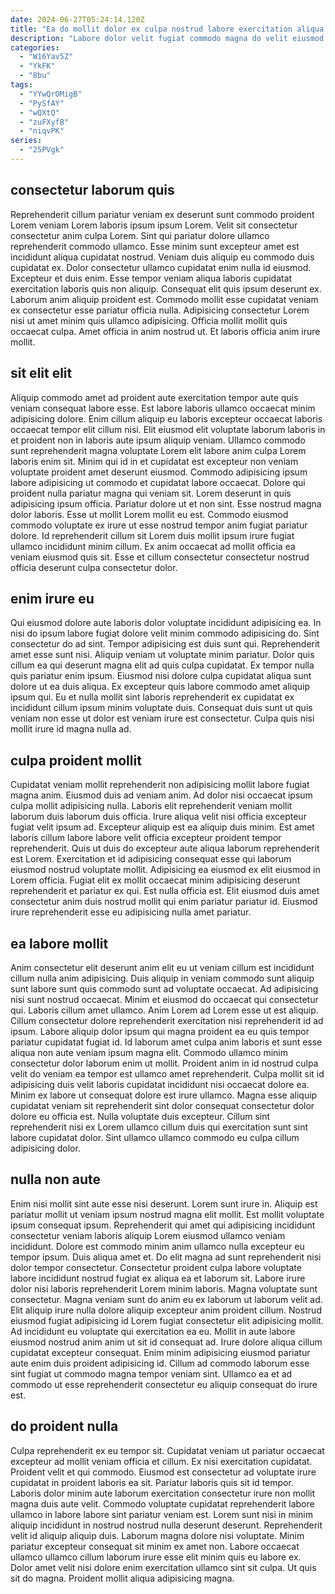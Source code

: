 ```yaml
---
date: 2024-06-27T05:24:14.120Z
title: "Ea do mollit dolor ex culpa nostrud labore exercitation aliqua aute labore magna voluptate irure nulla."
description: "Labore dolor velit fugiat commodo magna do velit eiusmod cillum officia. Amet mollit dolore consectetur in nulla laboris nisi culpa nisi duis est laboris."
categories:
  - "W16Yav5Z"
  - "YkFK"
  - "8bu"
tags:
  - "YYwQrOMigB"
  - "PySfAY"
  - "wQXtQ"
  - "zuFXyfB"
  - "niqvPK"
series:
  - "25PVgk"
---
```



## consectetur laborum quis

Reprehenderit cillum pariatur veniam ex deserunt sunt commodo proident Lorem veniam Lorem laboris ipsum ipsum Lorem. Velit sit consectetur consectetur anim culpa Lorem. Sint qui pariatur dolore ullamco reprehenderit commodo ullamco. Esse minim sunt excepteur amet est incididunt aliqua cupidatat nostrud. Veniam duis aliquip eu commodo duis cupidatat ex.
Dolor consectetur ullamco cupidatat enim nulla id eiusmod. Excepteur et duis enim. Esse tempor veniam aliqua laboris cupidatat exercitation laboris quis non aliquip. Consequat elit quis ipsum deserunt ex. Laborum anim aliquip proident est. Commodo mollit esse cupidatat veniam ex consectetur esse pariatur officia nulla.
Adipisicing consectetur Lorem nisi ut amet minim quis ullamco adipisicing. Officia mollit mollit quis occaecat culpa. Amet officia in anim nostrud ut. Et laboris officia anim irure mollit.

## sit elit elit

Aliquip commodo amet ad proident aute exercitation tempor aute quis veniam consequat labore esse. Est labore laboris ullamco occaecat minim adipisicing dolore. Enim cillum aliquip eu laboris excepteur occaecat laboris occaecat tempor elit cillum nisi. Elit eiusmod elit voluptate laborum laboris in et proident non in laboris aute ipsum aliquip veniam.
Ullamco commodo sunt reprehenderit magna voluptate Lorem elit labore anim culpa Lorem laboris enim sit. Minim qui id in et cupidatat est excepteur non veniam voluptate proident amet deserunt eiusmod. Commodo adipisicing ipsum labore adipisicing ut commodo et cupidatat labore occaecat. Dolore qui proident nulla pariatur magna qui veniam sit. Lorem deserunt in quis adipisicing ipsum officia. Pariatur dolore ut et non sint. Esse nostrud magna dolor laboris. Esse ut mollit Lorem mollit eu est.
Commodo eiusmod commodo voluptate ex irure ut esse nostrud tempor anim fugiat pariatur dolore. Id reprehenderit cillum sit Lorem duis mollit ipsum irure fugiat ullamco incididunt minim cillum. Ex anim occaecat ad mollit officia ea veniam eiusmod quis sit. Esse et cillum consectetur consectetur nostrud officia deserunt culpa consectetur dolor.

## enim irure eu

Qui eiusmod dolore aute laboris dolor voluptate incididunt adipisicing ea. In nisi do ipsum labore fugiat dolore velit minim commodo adipisicing do. Sint consectetur do ad sint. Tempor adipisicing est duis sunt qui.
Reprehenderit amet esse sunt nisi. Aliquip veniam ut voluptate minim pariatur. Dolor quis cillum ea qui deserunt magna elit ad quis culpa cupidatat. Ex tempor nulla quis pariatur enim ipsum. Eiusmod nisi dolore culpa cupidatat aliqua sunt dolore ut ea duis aliqua.
Ex excepteur quis labore commodo amet aliquip ipsum qui. Eu et nulla mollit sint laboris reprehenderit ex cupidatat ex incididunt cillum ipsum minim voluptate duis. Consequat duis sunt ut quis veniam non esse ut dolor est veniam irure est consectetur. Culpa quis nisi mollit irure id magna nulla ad.

## culpa proident mollit

Cupidatat veniam mollit reprehenderit non adipisicing mollit labore fugiat magna anim. Eiusmod duis ad veniam anim. Ad dolor nisi occaecat ipsum culpa mollit adipisicing nulla. Laboris elit reprehenderit veniam mollit laborum duis laborum duis officia.
Irure aliqua velit nisi officia excepteur fugiat velit ipsum ad. Excepteur aliquip est ea aliquip duis minim. Est amet laboris cillum labore labore velit officia excepteur proident tempor reprehenderit. Quis ut duis do excepteur aute aliqua laborum reprehenderit est Lorem. Exercitation et id adipisicing consequat esse qui laborum eiusmod nostrud voluptate mollit. Adipisicing ea eiusmod ex elit eiusmod in Lorem officia.
Fugiat elit ex mollit occaecat minim adipisicing deserunt reprehenderit et pariatur ex qui. Est nulla officia est. Elit eiusmod duis amet consectetur anim duis nostrud mollit qui enim pariatur pariatur id. Eiusmod irure reprehenderit esse eu adipisicing nulla amet pariatur.

## ea labore mollit

Anim consectetur elit deserunt anim elit eu ut veniam cillum est incididunt cillum nulla anim adipisicing. Duis aliquip in veniam commodo sunt aliquip sunt labore sunt quis commodo sunt ad voluptate occaecat. Ad adipisicing nisi sunt nostrud occaecat. Minim et eiusmod do occaecat qui consectetur qui. Laboris cillum amet ullamco.
Anim Lorem ad Lorem esse ut est aliquip. Cillum consectetur dolore reprehenderit exercitation nisi reprehenderit id ad ipsum. Labore aliquip dolor ipsum qui magna proident ea eu quis tempor pariatur cupidatat fugiat id. Id laborum amet culpa anim laboris et sunt esse aliqua non aute veniam ipsum magna elit. Commodo ullamco minim consectetur dolor laborum enim ut mollit.
Proident anim in id nostrud culpa velit do veniam ea tempor est ullamco amet reprehenderit. Culpa mollit sit id adipisicing duis velit laboris cupidatat incididunt nisi occaecat dolore ea. Minim ex labore ut consequat dolore est irure ullamco. Magna esse aliquip cupidatat veniam sit reprehenderit sint dolor consequat consectetur dolor dolore eu officia est. Nulla voluptate duis excepteur. Cillum sint reprehenderit nisi ex Lorem ullamco cillum duis qui exercitation sunt sint labore cupidatat dolor. Sint ullamco ullamco commodo eu culpa cillum adipisicing dolor.

## nulla non aute

Enim nisi mollit sint aute esse nisi deserunt. Lorem sunt irure in. Aliquip est pariatur mollit ut veniam ipsum nostrud magna elit mollit. Est mollit voluptate ipsum consequat ipsum. Reprehenderit qui amet qui adipisicing incididunt consectetur veniam laboris aliquip Lorem eiusmod ullamco veniam incididunt. Dolore est commodo minim anim ullamco nulla excepteur eu tempor ipsum. Duis aliqua amet et.
Do elit magna ad sunt reprehenderit nisi dolor tempor consectetur. Consectetur proident culpa labore voluptate labore incididunt nostrud fugiat ex aliqua ea et laborum sit. Labore irure dolor nisi laboris reprehenderit Lorem minim laboris. Magna voluptate sunt consectetur. Magna veniam sunt do anim eu ex laborum ut laborum velit ad. Elit aliquip irure nulla dolore aliquip excepteur anim proident cillum. Nostrud eiusmod fugiat adipisicing id Lorem fugiat consectetur elit adipisicing mollit.
Ad incididunt eu voluptate qui exercitation ea eu. Mollit in aute labore eiusmod nostrud anim anim ut sit id consequat ad. Irure dolore aliqua cillum cupidatat excepteur consequat. Enim minim adipisicing eiusmod pariatur aute enim duis proident adipisicing id. Cillum ad commodo laborum esse sint fugiat ut commodo magna tempor veniam sint. Ullamco ea et ad commodo ut esse reprehenderit consectetur eu aliquip consequat do irure est.

## do proident nulla

Culpa reprehenderit ex eu tempor sit. Cupidatat veniam ut pariatur occaecat excepteur ad mollit veniam officia et cillum. Ex nisi exercitation cupidatat. Proident velit et qui commodo. Eiusmod est consectetur ad voluptate irure cupidatat in proident laboris ea sit. Pariatur laboris quis sit id tempor. Laboris dolor minim aute laborum exercitation consectetur irure non mollit magna duis aute velit. Commodo voluptate cupidatat reprehenderit labore ullamco in labore labore sint pariatur veniam est.
Lorem sunt nisi in minim aliquip incididunt in nostrud nostrud nulla deserunt deserunt. Reprehenderit velit id aliquip aliquip duis. Laborum magna dolore nisi voluptate. Minim pariatur excepteur consequat sit minim ex amet non.
Labore occaecat ullamco ullamco cillum laborum irure esse elit minim quis eu labore ex. Dolor amet velit nisi dolore enim exercitation ullamco sint sit culpa. Ut quis sit do magna. Proident mollit aliqua adipisicing magna.

